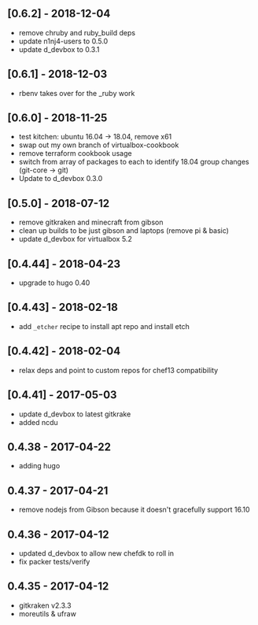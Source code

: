 ## [0.6.2] - 2018-12-04
- remove chruby and ruby\_build deps
- update n1nj4-users to 0.5.0
- update d\_devbox to 0.3.1

## [0.6.1] - 2018-12-03
- rbenv takes over for the \_ruby work

## [0.6.0] - 2018-11-25
- test kitchen: ubuntu 16.04 -> 18.04, remove x61 
- swap out my own branch of virtualbox-cookbook 
- remove terraform cookbook usage
- switch from array of packages to each to identify 18.04 group changes (git-core -> git)
- Update to d\_devbox 0.3.0


## [0.5.0] - 2018-07-12
- remove gitkraken and minecraft from gibson
- clean up builds to be just gibson and laptops (remove pi & basic)
- update d\_devbox for virtualbox 5.2

## [0.4.44] - 2018-04-23
- upgrade to hugo 0.40

## [0.4.43] - 2018-02-18
- add `_etcher` recipe to install apt repo and install etch

## [0.4.42] - 2018-02-04
- relax deps and point to custom repos for chef13 compatibility

## [0.4.41] - 2017-05-03
- update d\_devbox to latest gitkrake
- added ncdu

## 0.4.38 - 2017-04-22
- adding hugo

## 0.4.37 - 2017-04-21
- remove nodejs from Gibson because it doesn't gracefully support 16.10

## 0.4.36 - 2017-04-12
- updated d\_devbox to allow new chefdk to roll in
- fix packer tests/verify

## 0.4.35 - 2017-04-12
- gitkraken v2.3.3
- moreutils & ufraw
